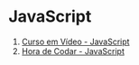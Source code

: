 # JavaScript

1. [Curso em Vídeo - JavaScript](CeV_javascript.md)
2. [Hora de Codar - JavaScript](HdC_javascript.md)